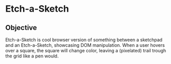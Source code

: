 # Etch-a-Sketch

## Objective

Etch-a-Sketch is cool browser version of something between a sketchpad and an Etch-a-Sketch, showcasing DOM manipulation. When a user hovers over a square, the square will change color, leaving a (pixelated) trail trough the grid like a pen would.
